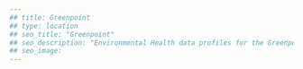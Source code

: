 ```yaml
---
## title: Greenpoint
## type: location
## seo_title: "Greenpoint"
## seo_description: "Environmental Health data profiles for the Greenpoint neighborhood of NYC."
## seo_image: 
---
```

